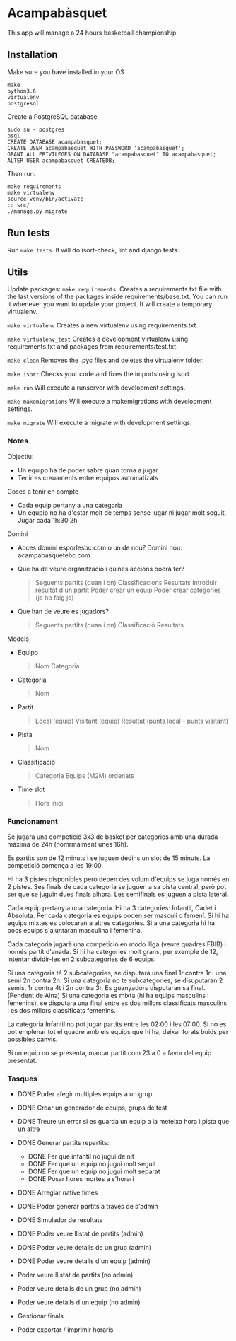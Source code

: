 # Acampabàsquet

This app will manage a 24 hours basketball championship

## Installation

Make sure you have installed in your OS
```
make
python3.6
virtualenv
postgresql
```

Create a PostgreSQL database
```
sudo su - postgres
psql
CREATE DATABASE acampabasquet;
CREATE USER acampabasquet WITH PASSWORD 'acampabasquet';
GRANT ALL PRIVILEGES ON DATABASE "acampabasquet" TO acampabasquet;
ALTER USER acampabasquet CREATEDB;
```

Then run:
```
make requirements
make virtualenv
source venv/bin/activate
cd src/
./manage.py migrate
```

## Run tests

Run `make tests`. It will do isort-check, lint and django tests.

## Utils

Update packages: `make requirements`. Creates a requirements.txt file with the last versions of the packages inside requirements/base.txt. You can run it whenever you want to update your project. It will create a temporary virtualenv.

`make virtualenv` Creates a new virtualenv using requirements.txt.

`make virtualenv_test` Creates a development virtualenv using requirements.txt and packages from requirements/test.txt.

`make clean` Removes the .pyc files and deletes the virtualenv folder.

`make isort` Checks your code and fixes the imports using isort.

`make run` Will execute a runserver with development settings.

`make makemigrations` Will execute a makemigrations with development settings.

`make migrate` Will execute a migrate with development settings.

### Notes
Objectiu:
- Un equipo ha de poder sabre quan torna a jugar
- Tenir es creuaments entre equipos automatizats

Coses a tenir en compte
- Cada equip pertany a una categoria
- Un equpip no ha d'estar molt de temps sense jugar ni jugar molt seguit. Jugar cada 1h:30 2h

Domini
- Acces domini esporlesbc.com o un de nou? Domini nou: acampabasquetebc.com

- Que ha de veure organització i quines accions podrà fer?
    > Seguents partits (quan i on)
    > Classificacions
    > Resultats
    > Introduir resultat d'un partit
    > Poder crear un equip
    > Poder crear categories (ja ho faig jo)
- Que han de veure es jugadors?
    > Seguents partits (quan i on)
    > Classificació
    > Resultats

Models
- Equipo
    > Nom
    > Categoria
- Categoria
    > Nom
- Partit
    > Local (equip)
    > Visitant (equip)
    > Resultat (punts local - punts visitant)
- Pista
    > Nom
- Classificació
    > Categoria
    > Equips (M2M) ordenats
- Time slot
    > Hora inici


### Funcionament
Se jugarà una competició 3x3 de basket per categories amb una durada màxima de 24h (nomrmalment unes 16h).

Es partits son de 12 minuts i se juguen dedins un slot de 15 minuts. La competició comença a les 19:00.

Hi ha 3 pistes disponibles però depen des volum d'equips se juga només en 2 pistes. Ses finals de cada categoria se juguen a sa pista central, però pot ser que se juguin dues finals alhora. Les semifinals es juguen a pista lateral.

Cada equip pertany a una categoria. Hi ha 3 categories: Infantil, Cadet i Absoluta. Per cada categoria es equips poden ser masculí o femení. Si hi ha equips mixtes es colocaran a altres categories. Si a una categoria hi ha pocs equips s'ajuntaran masculina i femenina.

Cada categoria jugarà una competició en modo lliga (veure quadres FBIB) i només partit d'anada. Si hi ha categories molt grans, per exemple de 12, intentar dividir-les en 2 subcategories de 6 equips.

Si una categoria té 2 subcategories, se disputarà una final 1r contra 1r i una semi 2n contra 2n.
Si una categoria no te subcategories, se disuputaran 2 semis, 1r contra 4t i 2n contra 3r. Es guanyadors disputaran sa final. (Pendent de Aina)
Si una categoria es mixta (hi ha equips masculins i femenins), se disputara una final entre es dos millors classificats masculins i es dos millors classificats femenins.

La categoria Infantil no pot jugar partits entre les 02:00 i les 07:00. Si no es pot emplenar tot el quadre amb els equips que hi ha, deixar forats buids per possibles canvis.

Si un equip no se presenta, marcar partit com 23 a 0 a favor del equip presentat.


### Tasques
- DONE Poder afegir multiples equips a un grup
- DONE Crear un generador de equips, grups de test
- DONE Treure un error si es guarda un equip a la meteixa hora i pista que un altre
- DONE Generar partits repartits:
    - DONE Fer que infantil no jugui de nit
    - DONE Fer que un equip no jugui molt seguit
    - DONE Fer que un equip no jugui molt separat
    - DONE Posar hores mortes a s'horari
- DONE Arreglar native times
- DONE Poder generar partits a través de s'admin
- DONE Simulador de resultats
- DONE Poder veure llistat de partits (admin)
- DONE Poder veure detalls de un grup (admin)
- DONE Poder veure detalls d'un equip (admin)


- Poder veure llistat de partits (no admin)
- Poder veure detalls de un grup (no admin)
- Poder veure detalls d'un equip (no admin)

- Gestionar finals

- Poder exportar / imprimir horaris

